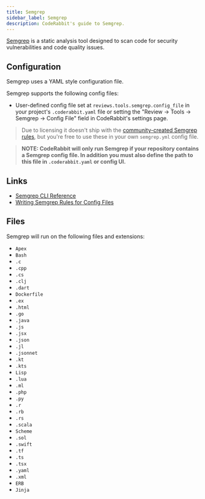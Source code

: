 ```yaml
---
title: Semgrep
sidebar_label: Semgrep
description: CodeRabbit's guide to Semgrep.
---
```


[Semgrep](https://semgrep.dev/) is a static analysis tool designed to scan code
for security vulnerabilities and code quality issues.

## Configuration

Semgrep uses a YAML style configuration file.

Semgrep supports the following config files:

- User-defined config file set at `reviews.tools.semgrep.config_file` in your
  project's `.coderabbit.yaml` file or setting the "Review → Tools → Semgrep →
  Config File" field in CodeRabbit's settings page.

> Due to licensing it doesn't ship with the
> [community-created Semgrep rules](https://github.com/returntocorp/semgrep-rules),
> but you're free to use these in your own `semgrep.yml` config file.

> **NOTE: CodeRabbit will only run Semgrep if your repository contains a Semgrep
> config file. In addition you must also define the path to this file in
> `.coderabbit.yaml` or config UI.**

## Links

- [Semgrep CLI Reference](https://semgrep.dev/docs/cli-reference)
- [Writing Semgrep Rules for Config Files](https://semgrep.dev/docs/running-rules)

## Files

Semgrep will run on the following files and extensions:

- `Apex`
- `Bash`
- `.c`
- `.cpp`
- `.cs`
- `.clj`
- `.dart`
- `Dockerfile`
- `.ex`
- `.html`
- `.go`
- `.java`
- `.js`
- `.jsx`
- `.json`
- `.jl`
- `.jsonnet`
- `.kt`
- `.kts`
- `Lisp`
- `.lua`
- `.ml`
- `.php`
- `.py`
- `.r`
- `.rb`
- `.rs`
- `.scala`
- `Scheme`
- `.sol`
- `.swift`
- `.tf`
- `.ts`
- `.tsx`
- `.yaml`
- `.xml`
- `ERB`
- `Jinja`
